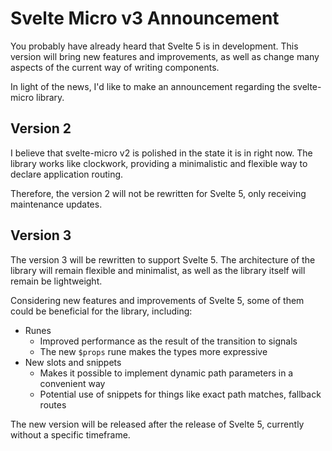 # Svelte Micro v3 Announcement

You probably have already heard that Svelte 5 is in development.
This version will bring new features and improvements, as well as change many aspects of the current way of writing components.

In light of the news, I'd like to make an announcement regarding the svelte-micro library.

## Version 2

I believe that svelte-micro v2 is polished in the state it is in right now.
The library works like clockwork, providing a minimalistic and flexible way to declare application routing.

Therefore, the version 2 will not be rewritten for Svelte 5, only receiving maintenance updates.

## Version 3

The version 3 will be rewritten to support Svelte 5.
The architecture of the library will remain flexible and minimalist, as well as the library itself will remain be lightweight.

Considering new features and improvements of Svelte 5, some of them could be beneficial for the library, including:

- Runes
  - Improved performance as the result of the transition to signals
  - The new `$props` rune makes the types more expressive
- New slots and snippets
  - Makes it possible to implement dynamic path parameters in a convenient way
  - Potential use of snippets for things like exact path matches, fallback routes

The new version will be released after the release of Svelte 5, currently without a specific timeframe.
